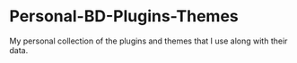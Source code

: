 # Personal-BD-Plugins-Themes
My personal collection of the plugins and themes that I use along with their data.
